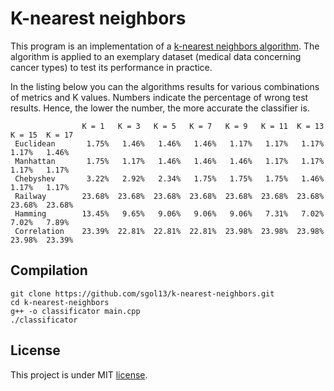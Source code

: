 # K-nearest neighbors
This program is an implementation of a [k-nearest neighbors algorithm](https://en.wikipedia.org/wiki/K-nearest_neighbors_algorithm). The algorithm is applied to an exemplary dataset (medical data concerning cancer types) to test its performance in practice.

In the listing below you can the algorithms results for various combinations of metrics and K values. Numbers indicate the percentage of wrong test results. Hence, the lower the number, the more accurate the classifier is.

```
                K = 1   K = 3   K = 5   K = 7   K = 9   K = 11  K = 13  K = 15  K = 17
 Euclidean       1.75%   1.46%   1.46%   1.46%   1.17%   1.17%   1.17%   1.17%   1.46%
 Manhattan       1.75%   1.17%   1.46%   1.46%   1.46%   1.17%   1.17%   1.17%   1.17%
 Chebyshev       3.22%   2.92%   2.34%   1.75%   1.75%   1.75%   1.46%   1.17%   1.17%
 Railway        23.68%  23.68%  23.68%  23.68%  23.68%  23.68%  23.68%  23.68%  23.68%
 Hamming        13.45%   9.65%   9.06%   9.06%   9.06%   7.31%   7.02%   7.02%   7.89%
 Correlation    23.39%  22.81%  22.81%  22.81%  23.98%  23.98%  23.98%  23.98%  23.39%

```

## Compilation
```
git clone https://github.com/sgol13/k-nearest-neighbors.git
cd k-nearest-neighbors
g++ -o classificator main.cpp
./classificator
```

## License
This project is under MIT [license](LICENSE).
